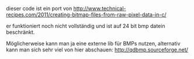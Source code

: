 dieser code ist ein port von http://www.technical-recipes.com/2011/creating-bitmap-files-from-raw-pixel-data-in-c/

er funktioniert noch nicht vollständig und ist auf 24 bit bmp datein beschränkt.

Möglicherweise kann man ja eine externe lib für BMPs nutzen, alternativ kann man sich sehr viel von hier abschauen: http://qdbmp.sourceforge.net/